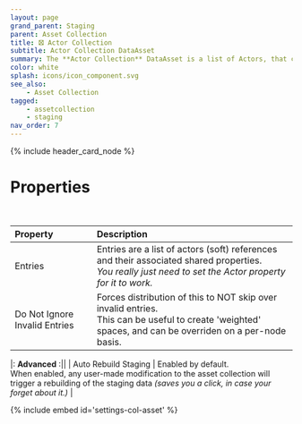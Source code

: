 ```yaml
---
layout: page
grand_parent: Staging
parent: Asset Collection
title: 🝱 Actor Collection
subtitle: Actor Collection DataAsset
summary: The **Actor Collection** DataAsset is a list of Actors, that comes with all the Asset Collection goodies.
color: white
splash: icons/icon_component.svg
see_also: 
    - Asset Collection
tagged: 
    - assetcollection
    - staging
nav_order: 7
---
```


{% include header_card_node %}

# Properties
<br>

| Property       | Description          |
|:-------------|:------------------|
| Entries           | Entries are a list of actors (soft) references and their associated shared properties.<br>*You really just need to set the Actor property for it to work.* |
| Do Not Ignore Invalid Entries          | Forces distribution of this to NOT skip over invalid entries.<br>This can be useful to create 'weighted' spaces, and can be overriden on a per-node basis. |

|: **Advanced** :||
| Auto Rebuild Staging           | Enabled by default.<br>When enabled, any user-made modification to the asset collection will trigger a rebuilding of the staging data *(saves you a click, in case your forget about it.)* |

{% include embed id='settings-col-asset' %}